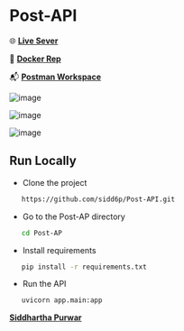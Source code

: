 # Post-API

🌐 __[Live Sever](http://146.190.115.182/docs)__ 

🐳 __[Docker Rep](https://hub.docker.com/r/sidd6p/public-post-api)__   

📬 __[Postman Workspace](https://www.postman.com/science-geologist-6321970/workspace/post-api-app)__



![image](https://github.com/sidd6p/Post-API/assets/91800813/a4831dfa-a235-44a3-9213-807fc2716700)



![image](https://github.com/sidd6p/Post-API/assets/91800813/f65e3df6-9ed1-4b74-8480-490d6426ddea)



![image](https://github.com/sidd6p/Post-API/assets/91800813/aa81483f-b1f1-4ad9-8c71-10ea3542da01)



## Run Locally


- Clone the project

```bash
   https://github.com/sidd6p/Post-API.git
```

- Go to the Post-AP directory
```bash
   cd Post-AP

```
- Install requirements
```bash 
   pip install -r requirements.txt
```
- Run the API
```bash 
   uvicorn app.main:app 
```


__[Siddhartha Purwar](https://www.linkedin.com/in/siddp6/)__
